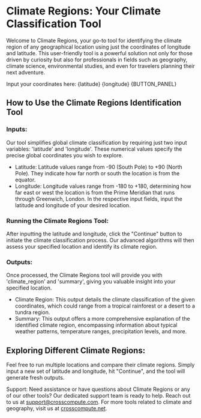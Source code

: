 # Climate Regions: Your Climate Classification Tool
Welcome to Climate Regions, your go-to tool for identifying the climate region of any geographical location using just the coordinates of longitude and latitude. This user-friendly tool is a powerful solution not only for those driven by curiosity but also for professionals in fields such as geography, climate science, environmental studies, and even for travelers planning their next adventure.

Input your coordinates here:
{latitude}
{longitude}
{BUTTON_PANEL}

## How to Use the Climate Regions Identification Tool
### Inputs:
Our tool simplifies global climate classification by requiring just two input variables: 'latitude' and 'longitude'. These numerical values specify the precise global coordinates you wish to explore.

- Latitude: Latitude values range from -90 (South Pole) to +90 (North Pole). They indicate how far north or south the location is from the equator.
- Longitude: Longitude values range from -180 to +180, determining how far east or west the location is from the Prime Meridian that runs through Greenwich, London.
In the respective input fields, input the latitude and longitude of your desired location.

### Running the Climate Regions Tool:
After inputting the latitude and longitude, click the "Continue" button to initiate the climate classification process. Our advanced algorithms will then assess your specified location and identify its climate region.

### Outputs:
Once processed, the Climate Regions tool will provide you with 'climate_region' and 'summary', giving you valuable insight into your specified location.

- Climate Region: This output details the climate classification of the given coordinates, which could range from a tropical rainforest or a desert to a tundra region.
- Summary: This output offers a more comprehensive explanation of the identified climate region, encompassing information about typical weather patterns, temperature ranges, precipitation levels, and more.

## Exploring Different Climate Regions:
Feel free to run multiple locations and compare their climate regions. Simply input a new set of latitude and longitude, hit "Continue", and the tool will generate fresh outputs.

Support: Need assistance or have questions about Climate Regions or any of our other tools? Our dedicated support team is ready to help. Reach out to us at [support@crosscompute.com](mailto:support@crosscompute.com). For more tools related to climate and geography, visit us at [crosscompute.net](www.crosscompute.net).